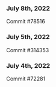 ### July 8th, 2022

Commit #78516

### July 5th, 2022

Commit #314353


### July 4th, 2022

Commit #72281
